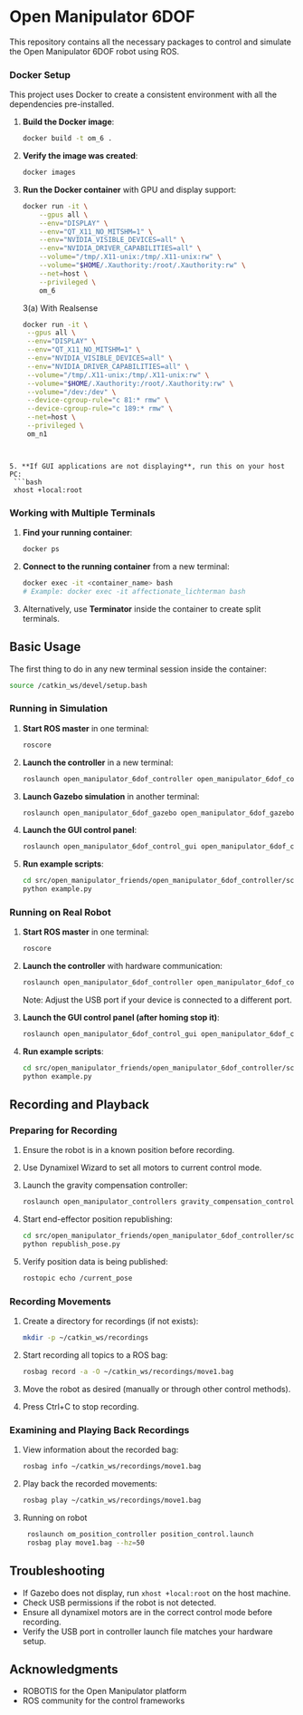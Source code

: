 # Open Manipulator 6DOF

This repository contains all the necessary packages to control and simulate the Open Manipulator 6DOF robot using ROS.
### Docker Setup

This project uses Docker to create a consistent environment with all the dependencies pre-installed.

1. **Build the Docker image**:
   ```bash
   docker build -t om_6 .
   ```

2. **Verify the image was created**:
   ```bash
   docker images
   ```

3. **Run the Docker container** with GPU and display support:
   ```bash
   docker run -it \
       --gpus all \
       --env="DISPLAY" \
       --env="QT_X11_NO_MITSHM=1" \
       --env="NVIDIA_VISIBLE_DEVICES=all" \
       --env="NVIDIA_DRIVER_CAPABILITIES=all" \
       --volume="/tmp/.X11-unix:/tmp/.X11-unix:rw" \
       --volume="$HOME/.Xauthority:/root/.Xauthority:rw" \
       --net=host \
       --privileged \
       om_6
   ```

   3(a) With Realsense
   ```bash
   docker run -it \
    --gpus all \
    --env="DISPLAY" \
    --env="QT_X11_NO_MITSHM=1" \
    --env="NVIDIA_VISIBLE_DEVICES=all" \
    --env="NVIDIA_DRIVER_CAPABILITIES=all" \
    --volume="/tmp/.X11-unix:/tmp/.X11-unix:rw" \
    --volume="$HOME/.Xauthority:/root/.Xauthority:rw" \
    --volume="/dev:/dev" \
    --device-cgroup-rule="c 81:* rmw" \
    --device-cgroup-rule="c 189:* rmw" \
    --net=host \
    --privileged \
    om_n1
  ```
   

5. **If GUI applications are not displaying**, run this on your host PC:
   ```bash
   xhost +local:root
   ```

### Working with Multiple Terminals

1. **Find your running container**:
   ```bash
   docker ps
   ```

2. **Connect to the running container** from a new terminal:
   ```bash
   docker exec -it <container_name> bash
   # Example: docker exec -it affectionate_lichterman bash
   ```

3. Alternatively, use **Terminator** inside the container to create split terminals.

## Basic Usage

The first thing to do in any new terminal session inside the container:

```bash
source /catkin_ws/devel/setup.bash
```

### Running in Simulation

1. **Start ROS master** in one terminal:
   ```bash
   roscore
   ```

2. **Launch the controller** in a new terminal:
   ```bash
   roslaunch open_manipulator_6dof_controller open_manipulator_6dof_controller.launch use_platform:=false
   ```

3. **Launch Gazebo simulation** in another terminal:
   ```bash
   roslaunch open_manipulator_6dof_gazebo open_manipulator_6dof_gazebo.launch
   ```

4. **Launch the GUI control panel**:
   ```bash
   roslaunch open_manipulator_6dof_control_gui open_manipulator_6dof_control_gui.launch
   ```

5. **Run example scripts**:
   ```bash
   cd src/open_manipulator_friends/open_manipulator_6dof_controller/scripts/
   python example.py
   ```

### Running on Real Robot

1. **Start ROS master** in one terminal:
   ```bash
   roscore
   ```

2. **Launch the controller** with hardware communication:
   ```bash
   roslaunch open_manipulator_6dof_controller open_manipulator_6dof_controller.launch use_platform:=true dynamixel_usb_port:=/dev/ttyUSB0
   ```
   Note: Adjust the USB port if your device is connected to a different port.

3. **Launch the GUI control panel (after homing stop it)**:
   ```bash
   roslaunch open_manipulator_6dof_control_gui open_manipulator_6dof_control_gui.launch
   ```

4. **Run example scripts**:
   ```bash
   cd src/open_manipulator_friends/open_manipulator_6dof_controller/scripts/
   python example.py
   ```

## Recording and Playback

### Preparing for Recording

1. Ensure the robot is in a known position before recording.

2. Use Dynamixel Wizard to set all motors to current control mode.

3. Launch the gravity compensation controller:
   ```bash
   roslaunch open_manipulator_controllers gravity_compensation_controller.launch sim:=false
   ```

4. Start end-effector position republishing:
   ```bash
   cd src/open_manipulator_friends/open_manipulator_6dof_controller/scripts/
   python republish_pose.py
   ```

5. Verify position data is being published:
   ```bash
   rostopic echo /current_pose
   ```

### Recording Movements

1. Create a directory for recordings (if not exists):
   ```bash
   mkdir -p ~/catkin_ws/recordings
   ```

2. Start recording all topics to a ROS bag:
   ```bash
   rosbag record -a -O ~/catkin_ws/recordings/move1.bag
   ```

3. Move the robot as desired (manually or through other control methods).

4. Press Ctrl+C to stop recording.

### Examining and Playing Back Recordings

1. View information about the recorded bag:
   ```bash
   rosbag info ~/catkin_ws/recordings/move1.bag
   ```

2. Play back the recorded movements:
   ```bash
   rosbag play ~/catkin_ws/recordings/move1.bag
   ```
3. Running on robot
   ```bash
    roslaunch om_position_controller position_control.launch
    rosbag play move1.bag --hz=50
   ```


## Troubleshooting

- If Gazebo does not display, run `xhost +local:root` on the host machine.
- Check USB permissions if the robot is not detected.
- Ensure all dynamixel motors are in the correct control mode before recording.
- Verify the USB port in controller launch file matches your hardware setup.



## Acknowledgments

- ROBOTIS for the Open Manipulator platform
- ROS community for the control frameworks
